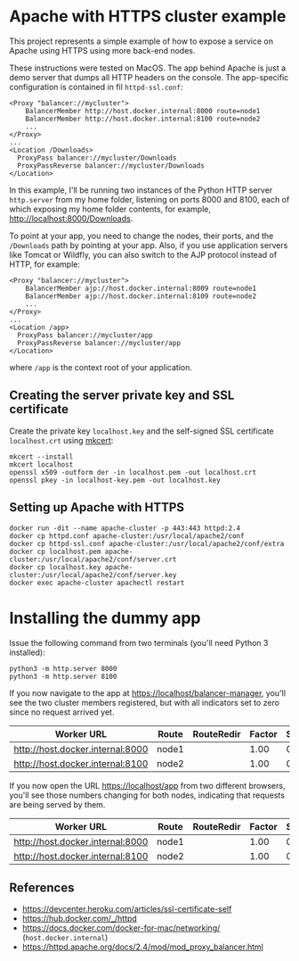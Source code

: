 Apache with HTTPS cluster example
===

This project represents a simple example of how to expose a service on Apache using HTTPS using more back-end nodes.

These instructions were tested on MacOS. The app behind Apache is just a demo server that dumps all HTTP headers
on the console. The app-specific configuration is contained in fil `httpd-ssl.conf`:
```
<Proxy "balancer://mycluster">
    BalancerMember http://host.docker.internal:8000 route=node1
    BalancerMember http://host.docker.internal:8100 route=node2
    ...
</Proxy>
...
<Location /Downloads>
  ProxyPass balancer://mycluster/Downloads
  ProxyPassReverse balancer://mycluster/Downloads
</Location>
```

In this example, I'll be running two instances of the Python HTTP server `http.server` from my home folder, listening
on ports 8000 and 8100, each of which exposing my home folder contents, for example, <http://localhost:8000/Downloads>.

To point at your app, you need to change the nodes, their ports, and the `/Downloads` path by pointing at your app.
Also, if you use application servers like Tomcat or Wildfly, you can also switch to the AJP protocol instead of HTTP,
for example:
```
<Proxy "balancer://mycluster">
    BalancerMember ajp://host.docker.internal:8009 route=node1
    BalancerMember ajp://host.docker.internal:8109 route=node2
    ...
</Proxy>
...
<Location /app>
  ProxyPass balancer://mycluster/app
  ProxyPassReverse balancer://mycluster/app
</Location>
```

where `/app` is the context root of your application.

## Creating the server private key and SSL certificate

Create the private key `localhost.key` and the self-signed SSL certificate `localhost.crt` using
[mkcert](https://github.com/FiloSottile/mkcert):
```
mkcert --install
mkcert localhost
openssl x509 -outform der -in localhost.pem -out localhost.crt
openssl pkey -in localhost-key.pem -out localhost.key
```

## Setting up Apache with HTTPS

```
docker run -dit --name apache-cluster -p 443:443 httpd:2.4
docker cp httpd.conf apache-cluster:/usr/local/apache2/conf
docker cp httpd-ssl.conf apache-cluster:/usr/local/apache2/conf/extra
docker cp localhost.pem apache-cluster:/usr/local/apache2/conf/server.crt
docker cp localhost.key apache-cluster:/usr/local/apache2/conf/server.key
docker exec apache-cluster apachectl restart
```

# Installing the dummy app

Issue the following command from two terminals (you'll need Python 3 installed):
```
python3 -m http.server 8000
python3 -m http.server 8100
```

If you now navigate to the app at <https://localhost/balancer-manager>, you'll see the two cluster members registered,
but with all indicators set to zero since no request arrived yet.

Worker URL                       | Route | RouteRedir | Factor | Set | Status  | Elected | Busy | Load | To | From
-------------------------------- | ----- | ---------- | ------ | --- | ------- | ------- | ---- | ---- | -- | ----
http://host.docker.internal:8000 | node1 |            | 1.00   | 0   | Init Ok | 0       | 0    | 0    | 0  | 0
http://host.docker.internal:8100 | node2 |            | 1.00   | 0   | Init Ok | 0       | 0    | 0    | 0  | 0

If you now open the URL <https://localhost/app> from two different browsers, you'll see those numbers changing for both
nodes, indicating that requests are being served by them.

Worker URL                       | Route | RouteRedir | Factor | Set | Status  | Elected | Busy | Load | To   | From
-------------------------------- | ----- | ---------- | ------ | --- | ------- | ------- | ---- | ---- | --   | ----
http://host.docker.internal:8000 | node1 |            | 1.00   | 0   | Init Ok | 1       | 0    | 0    | 523  | 420
http://host.docker.internal:8100 | node2 |            | 1.00   | 0   | Init Ok | 1       | 0    | 0    | 531  | 420

## References

* <https://devcenter.heroku.com/articles/ssl-certificate-self>
* <https://hub.docker.com/_/httpd>
* <https://docs.docker.com/docker-for-mac/networking/> (`host.docker.internal`)
* https://httpd.apache.org/docs/2.4/mod/mod_proxy_balancer.html

